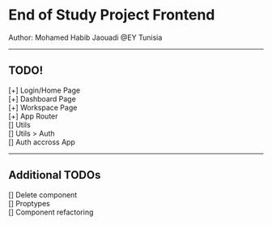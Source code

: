# End of Study Project Frontend

Author: Mohamed Habib Jaouadi @EY Tunisia

---

## TODO!

[+] Login/Home Page  
[+] Dashboard Page  
[+] Workspace Page  
[+] App Router  
[] Utils  
[] Utils > Auth  
[] Auth accross App

---

## Additional TODOs

[] Delete component  
[] Proptypes  
[] Component refactoring

